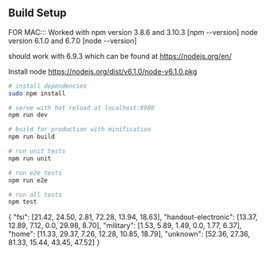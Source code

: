 ## Build Setup
FOR MAC:::
Worked with
npm version 3.8.6 and  3.10.3 [npm --version]
node version 6.1.0 and 6.7.0 [node --version]

should work with 6.9.3  which can be found at
https://nodejs.org/en/

Install node
https://nodejs.org/dist/v6.1.0/node-v6.1.0.pkg

``` bash
# install dependencies
sudo npm install

# serve with hot reload at localhost:8980
npm run dev

# build for production with minification
npm run build

# run unit tests
npm run unit

# run e2e tests
npm run e2e

# run all tests
npm test
```

{
  "fsi": [21.42, 24.50, 2.81, 72.28, 13.94, 18.63],
  "handout-electronic": [13.37, 12.89, 7.12, 0.0, 29.98, 8.70],
  "military": [1.53, 5.89, 1.49, 0.0, 1.77, 6.37],
  "home": [11.33, 29.37, 7.26, 12.28, 10.85, 18.79],
  "unknown": [52.36, 27.36, 81.33, 15.44, 43.45, 47.52]
}
